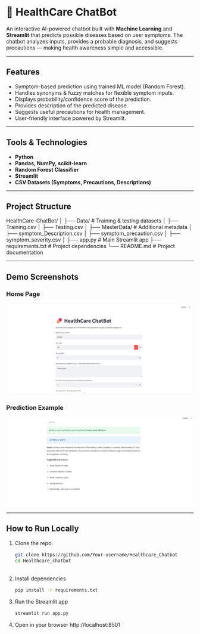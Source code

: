 # 💊 HealthCare ChatBot  

An interactive AI-powered chatbot built with **Machine Learning** and **Streamlit** that predicts possible diseases based on user symptoms. The chatbot analyzes inputs, provides a probable diagnosis, and suggests precautions — making health awareness simple and accessible.  

---

## Features  
- Symptom-based prediction using trained ML model (Random Forest).  
- Handles synonyms & fuzzy matches for flexible symptom inputs.  
- Displays probability/confidence score of the prediction.  
- Provides description of the predicted disease.  
- Suggests useful precautions for health management.  
- User-friendly interface powered by Streamlit.  

---

## Tools & Technologies  
- **Python**  
- **Pandas, NumPy, scikit-learn**  
- **Random Forest Classifier**  
- **Streamlit**  
- **CSV Datasets (Symptoms, Precautions, Descriptions)**  

---

## Project Structure 
HealthCare-ChatBot/
│
├── Data/ # Training & testing datasets
│ ├── Training.csv
│ ├── Testing.csv
│
├── MasterData/ # Additional metadata
│ ├── symptom_Description.csv
│ ├── symptom_precaution.csv
│ ├── symptom_severity.csv
│
├── app.py # Main Streamlit app
├── requirements.txt # Project dependencies
└── README.md # Project documentation 


---

## Demo Screenshots  

### Home Page  
![App Screenshot](images/Screenshot-1.png)  

### Prediction Example  
![Prediction Screenshot](images/Screenshot-2.png) 

---

## How to Run Locally  

1. Clone the repo:  
   ```bash
   git clone https://github.com/Your-username/Healthcare_Chatbot
   cd Healthcare_chatbot
 
2. Install dependencies
   ```bash
   pip install -r requirements.txt

3. Run the Streamlit app
   ```bash
   streamlit run app.py

4. Open in your browser
   http://localhost:8501

 


